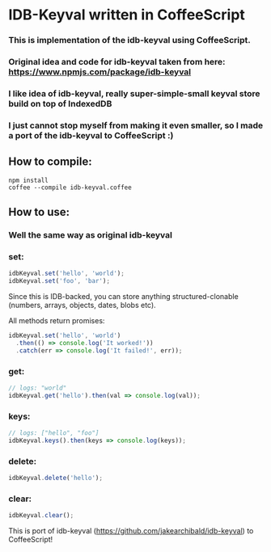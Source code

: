 # IDB-Keyval written in CoffeeScript

### This is implementation of the idb-keyval using CoffeeScript.
### Original idea and code for idb-keyval taken from here: https://www.npmjs.com/package/idb-keyval

### I like idea of idb-keyval, really super-simple-small keyval store build on top of IndexedDB
### I just cannot stop myself from making it even smaller, so I made a port of the idb-keyval to CoffeeScript :)

## How to compile:

```
npm install
coffee --compile idb-keyval.coffee
```

## How to use:

### Well the same way as original idb-keyval

### set:

```js
idbKeyval.set('hello', 'world');
idbKeyval.set('foo', 'bar');
```

Since this is IDB-backed, you can store anything structured-clonable (numbers, arrays, objects, dates, blobs etc).

All methods return promises:

```js
idbKeyval.set('hello', 'world')
  .then(() => console.log('It worked!'))
  .catch(err => console.log('It failed!', err));
```

### get:

```js
// logs: "world"
idbKeyval.get('hello').then(val => console.log(val));
```

### keys:

```js
// logs: ["hello", "foo"]
idbKeyval.keys().then(keys => console.log(keys));
```

### delete:

```js
idbKeyval.delete('hello');
```

### clear:

```js
idbKeyval.clear();
```

This is port of idb-keyval (https://github.com/jakearchibald/idb-keyval) to CoffeeScript!

